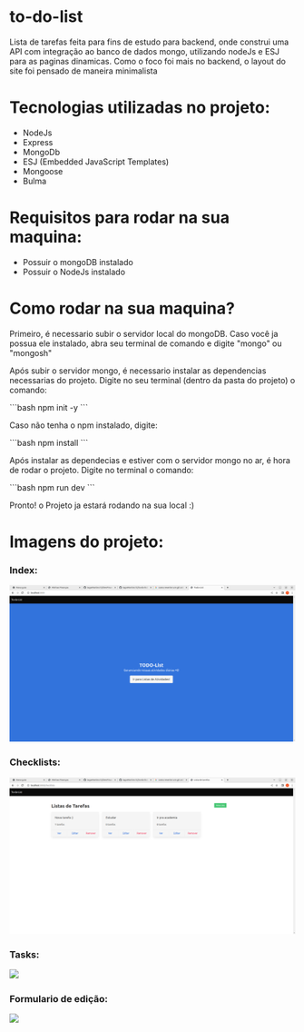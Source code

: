 # to-do-list
Lista de tarefas feita para fins de estudo para backend, onde construi uma API com integração ao banco de dados mongo, utilizando nodeJs e ESJ para as paginas dinamicas.
Como o foco foi mais no backend, o layout do site foi pensado de maneira minimalista

# Tecnologias utilizadas no projeto: 
<ul>
    <li> NodeJs </li>
    <li> Express </li>
    <li> MongoDb </li>
    <li> ESJ (Embedded JavaScript Templates)  </li>
    <li> Mongoose </li>
    <li> Bulma </li>
</ul>


# Requisitos para rodar na sua maquina: 
<ul>
    <li> Possuir o mongoDB instalado </li>
    <li> Possuir o NodeJs instalado </li>
</ul>

# Como rodar na sua maquina? 
<p> Primeiro, é necessario subir o servidor local do mongoDB. Caso você ja possua ele instalado, abra seu terminal de comando e digite "mongo" ou "mongosh" </p>
<p> Após subir o servidor mongo, é necessario instalar as dependencias necessarias do projeto. Digite no seu terminal (dentro da pasta do projeto) o comando:  </p>
```bash
npm init -y
```
<p> Caso não tenha o npm instalado, digite:  </p>
```bash
npm install
```
<p> Após instalar as dependecias e estiver com o servidor mongo no ar, é hora de rodar o projeto. Digite no terminal o comando: </p>
```bash
npm run dev
```
<p> Pronto! o Projeto ja estará rodando na sua local :) </p>

# Imagens do projeto: 
<h3><strong>Index: </strong></h3>
<img src="images/index.png">

<h3><strong>Checklists: </strong></h3>
<img src="images/checklist.png">

<h3><strong>Tasks: </strong></h3>
<img src="images/task.png">

<h3><strong>Formulario de edição: </strong></h3>
<img src="images/task.png">